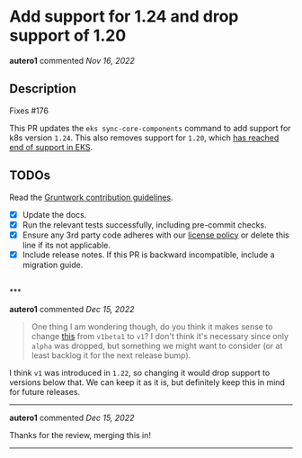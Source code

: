# Add support for 1.24 and drop support of 1.20

**autero1** commented *Nov 16, 2022*

<!-- Prepend '[WIP]' to the title if this PR is still a work-in-progress. Remove it when it is ready for review! -->

## Description

Fixes #176 

This PR updates the `eks sync-core-components` command to add support for k8s version `1.24`. This also removes support for `1.20`, which [has reached end of support in EKS](https://docs.aws.amazon.com/eks/latest/userguide/kubernetes-versions.html#kubernetes-release-calendar).

## TODOs

Read the [Gruntwork contribution guidelines](https://gruntwork.notion.site/Gruntwork-Coding-Methodology-02fdcd6e4b004e818553684760bf691e).

- [x] Update the docs.
- [x] Run the relevant tests successfully, including pre-commit checks.
- [x] Ensure any 3rd party code adheres with our [license policy](https://www.notion.so/gruntwork/Gruntwork-licenses-and-open-source-usage-policy-f7dece1f780341c7b69c1763f22b1378) or delete this line if its not applicable.
- [x] Include release notes. If this PR is backward incompatible, include a migration guide.

<br />
***


**autero1** commented *Dec 15, 2022*

> One thing I am wondering though, do you think it makes sense to change [this](https://github.com/gruntwork-io/kubergrunt/blob/main/kubectl/config.go#L114) from `v1beta1` to `v1`? I don't think it's necessary since only `alpha` was dropped, but something we might want to consider (or at least backlog it for the next release bump).

I think `v1` was introduced in `1.22`, so changing it would drop support to versions below that. We can keep it as it is, but definitely keep this in mind for future releases.
***

**autero1** commented *Dec 15, 2022*

Thanks for the review, merging this in!
***

